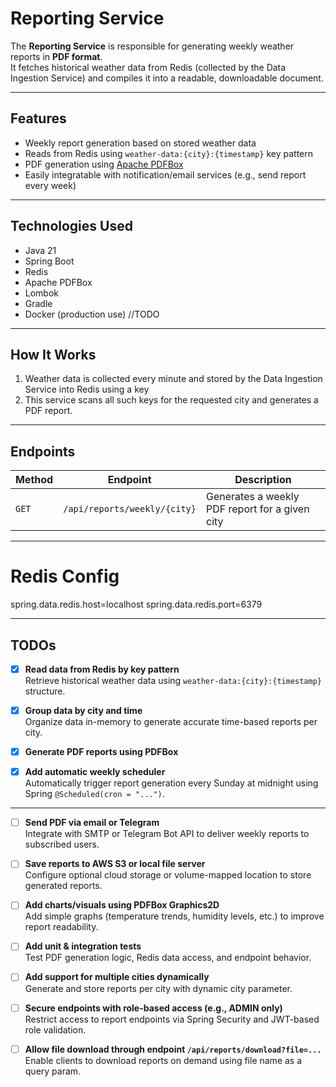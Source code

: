 # Reporting Service

The **Reporting Service** is responsible for generating weekly weather reports in **PDF format**.  
It fetches historical weather data from Redis (collected by the Data Ingestion Service) and compiles it into a readable, downloadable document.

---

## Features

-  Weekly report generation based on stored weather data
-  Reads from Redis using `weather-data:{city}:{timestamp}` key pattern
-  PDF generation using [Apache PDFBox](https://pdfbox.apache.org/)
-  Easily integratable with notification/email services (e.g., send report every week)

---

##  Technologies Used

- Java 21  
- Spring Boot  
- Redis  
- Apache PDFBox  
- Lombok  
- Gradle  
- Docker (production use) //TODO

---

##  How It Works

1. Weather data is collected every minute and stored by the Data Ingestion Service into Redis using a key
2. This service scans all such keys for the requested city and generates a PDF report.

---

##  Endpoints

| Method | Endpoint | Description |
|--------|----------|-------------|
| `GET` | `/api/reports/weekly/{city}` | Generates a weekly PDF report for a given city |

---

# Redis Config
spring.data.redis.host=localhost
spring.data.redis.port=6379

---

##  TODOs

- [x]  **Read data from Redis by key pattern**  
  Retrieve historical weather data using `weather-data:{city}:{timestamp}` structure.

- [x]  **Group data by city and time**  
  Organize data in-memory to generate accurate time-based reports per city.

- [x]  **Generate PDF reports using PDFBox**  


- [x]  **Add automatic weekly scheduler**  
  Automatically trigger report generation every Sunday at midnight using Spring `@Scheduled(cron = "...")`.

---

- [ ]  **Send PDF via email or Telegram**  
  Integrate with SMTP or Telegram Bot API to deliver weekly reports to subscribed users.

- [ ]  **Save reports to AWS S3 or local file server**  
  Configure optional cloud storage or volume-mapped location to store generated reports.

- [ ]  **Add charts/visuals using PDFBox Graphics2D**  
  Add simple graphs (temperature trends, humidity levels, etc.) to improve report readability.

- [ ]  **Add unit & integration tests**  
  Test PDF generation logic, Redis data access, and endpoint behavior.

- [ ]  **Add support for multiple cities dynamically**  
  Generate and store reports per city with dynamic city parameter.

- [ ]  **Secure endpoints with role-based access (e.g., ADMIN only)**  
  Restrict access to report endpoints via Spring Security and JWT-based role validation.

- [ ]  **Allow file download through endpoint `/api/reports/download?file=...`**  
  Enable clients to download reports on demand using file name as a query param.
